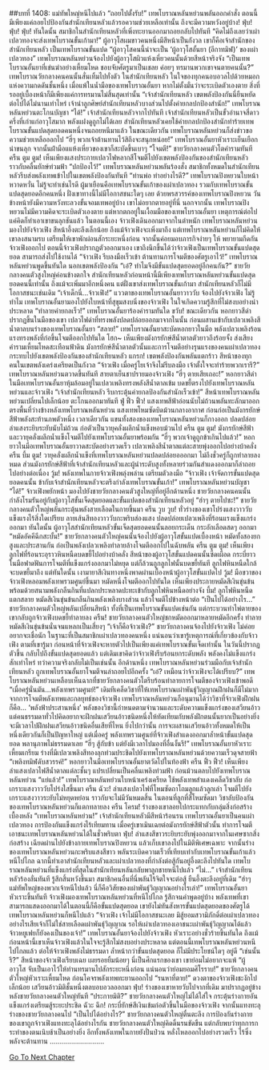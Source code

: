 ##บทที่ 1408: แม่ทัพใหญ่หนีไปแล้ว
“ถอยไปตั้งรับ!”
เทพโบราณหลันหย่วนพลันออกคำสั่ง
ตอนนี้มีเพียงแค่ถอยไปป้องกันสำนักเทียนหลัวแล้วรอความช่วยเหลือเท่านั้น ถึงจะมีความหวังอยู่บ้าง!
ฟุ่บ! ฟุ่บ! ฟุ่บ!
ทันใดนั้น สมาชิกในสำนักเทียนหลัวที่เพิ่งทะยานออกมาถอยกลับไปทันที
“คิดไม่ถึงเลยว่าเผ่าเปลวทองจะส่งเทพโบราณขั้นเก้ามา!”
ผู้อาวุโสผมขาวคนหนึ่งมีสีหน้าเป็นกังวล
เขาก็คือเจ้าสำนักของสำนักเทียนหลัว เป็นเทพโบราณขั้นแปด
“ผู้อาวุโสคนนี้น่าจะเป็น ‘ผู้อาวุโสอั้นยา (อีกาทมิฬ)’ ของเผ่าเปลวทอง”
เทพโบราณหลันหย่วนจ้องไปยังผู้อาวุโสผิวแห้งเหี่ยวคนนั้นด้วยสีหน้าจริงจัง
“เป็นเทพโบราณอั้นยาที่เข่นฆ่าอย่างเหี้ยมโหด ชอบจับศัตรูมาเป็นเชลย ค่อยๆ ทรมานพวกเขาจนตายคนนั้น?”
เทพโบราณวัยกลางคนคนนั้นสั่นเทิ้มไปทั่งตัว
ในสำนักเทียนหลัว ในใจของทุกคนอบอวลไปด้วยหมอกแห่งความกดดันชั้นหนึ่ง
เมื่อแพ้ในน้ำมือของเทพโบราณอั้นยา หากไม่ตั้งมั่นว่าจะระเบิดตัวเองตาย สิ่งที่รออยู่เบื้องหน้าก็มีเพียงแค่การทรมานไม่สิ้นสุดเท่านั้น
“เจ้าสำนักเทียนหลัว เขตพลังป้องกันนี่ยืนหยัดต่อไปได้ไม่นานเท่าไหร่ เจ้านำลูกศิษย์สำนักเทียนหลัวบางส่วนไปตั้งค่ายกลปกป้องสำนัก!”
เทพโบราณหลันหย่วนตะโกนบัญชา
“ได้!”
เจ้าสำนักเทียนหลัวจากไปทันที
เจ้าสำนักเทียนหลัวเป็นขั้วอำนาจสี่ดาวครึ่งที่เก่าแก่อาวุโสมาก พลังแฝงดูถูกไม่ได้เลย
สำนักเทียนหลัวเคยใช้ค่ายกลปกป้องสำนักทำร้ายเทพโบราณขั้นแปดสุดยอดคนหนึ่งจนถอยหนีมาแล้ว
ในขณะเดียวกัน เทพโบราณหลันหย่วนก็ส่งข่าวขอความช่วยเหลือออกไป
“ฮี่ๆ พวกเจ้าต้านทานไว้สิถึงจะสนุกหน่อย!”
เทพโบราณอั้นยาหัวเราะเย็นเยือกน่าขนลุก
จากนั้นฝ่ามือแแห้งเหี่ยวของเขาก็สะบัดขึ้นเบาๆ
“โจมตี!”
ชายวัยกลางคนตัวโตคำรามทันที
ครืน ตูม ตูม!
เห็นเพียงแสงประกายเปลวไฟหลากสีโจมตีไปยังเขตพลังป้องกันของสำนักเทียนหลัวราวกับคลื่นยักษ์ท่วมฟ้า
“ปกป้องไว้!”
เทพโบราณหลันหย่วนพลันร้องสั่ง
สมาชิกทั้งหมดในสำนักเทียนหลัวรีบส่งพลังเทพเข้าไปในเขตพลังป้องกันทันที
“ท่านพ่อ ทำอย่างไรดี?”
เทพโบราณปิงหยวนใบหน้าหวาดหวั่น ไม่รู้จะทำเช่นไรดี
ผู้มาเยือนคือเทพโบราณขั้นเก้าของเผ่าเปลวทอง รวมกับเทพโบราณขั้นแปดสุดยอดอีกคนหนึ่ง ฝั่งเขาทางนี้ไม่มีโอกาสชนะใดๆ เลย
ด้วยพรสวรรค์ของเทพโบราณปิงหยวน วันข้างหน้ายังมีความหวังทะลวงขั้นจอมเทพอยู่บ้าง เขาไม่อยากตายอยู่ที่นี่
นอกจากนั้น เทพโบราณปิงหยวนไม่มีความคิดจะระเบิดตัวเองตาย แต่หากตกอยู่ในเงื้อมมือของเทพโบราณอั้นยา เหตุการณ์ต่อไปแค่คิดก็ทำเอาเขาขนลุกชันแล้ว
ในตอนนี้เอง จ้าวเฟิงเดินออกมาจากในตำหนัก
เทพโบราณหลันหย่วนมองไปยังจ้าวเฟิง สีหน้าอึ้งตะลึงเล็กน้อย
ถึงแม้จ้าวเฟิงจะเพิ่งมาถึง แต่เทพโบราณหลันหย่วนก็ไม่คิดให้เขาลงสนามรบ เตรียมให้เขาพักผ่อนสักระยะหนึ่งก่อน จากนั้นค่อยมอบภารกิจง่ายๆ ให้ พยายามกีดกันจ้าวเฟิงออกไป
ตอนนี้จ้าวเฟิงปรากฏตัวออกมาเอง เขาถึงนึกขึ้นได้ว่าจ้าวเฟิงเป็นเทพโบราณขั้นแปดสุดยอด สามารถส่งไปใช้งานได้
“จ้าวเฟิง รีบลงมือเร็วเข้า ต้านทานการโจมตีของศัตรูเอาไว้!”
เทพโบราณหลันหย่วนพูดขึ้นทันใด
นอกเขตพลังป้องกัน
“เอ๋? ทำไมจึงมีขั้นแปดสุดยอดอยู่อีกคนกัน?”
ชายวัยกลางคนตัวสูงใหญ่ค่อนข้างตกใจ
สำนักเทียนหลัวก่อนหน้านี้มีเพียงเทพโบราณหลันหย่วนขั้นแปดสุดยอดคนนี้เท่านั้น
ถึงแม้จะเพิ่มมาอีกหนึ่งคน แต่ฝั่งเขาส่งเทพโบราณขั้นเก้ามา สำนักเทียนหลัวก็ไม่มีโอกาสชนะเช่นเดิม
“เจ้าเด็กนี่...จ้าวเฟิง!”
แววตาของเทพโบราณอั้นยาวาววับ จ้องไปยังจ้าวเฟิง
ไม่รู้ทำไม เทพโบราณอั้นยามองไปยังใบหน้าที่สุขุมสงบนิ่งของจ้าวเฟิง ในใจเกิดความรู้สึกที่ไม่สงบอย่างน่าประหลาด
“ทำลายค่ายกลเร็ว!”
เทพโบราณอั้นยาร้องคำรามทันใด
ขวับ!
ขณะเดียวกัน หอกยาวสีดำปรากฏขึ้นในมือของเขา เปลวไฟดำที่ทรงพลังปลดปล่อยออกมาจากในนั้น ก่อนผสานเข้ากับเปลวเพลิงสีน้ำตาลบนร่างของเทพโบราณอั้นยา
“สลาย!”
เทพโบราณอั้นยาสะบัดหอกยาวในมือ พลังเปลวเพลิงร้อนแรงทรงพลังที่ก่อขึ้นโจมตีออกไปทันใด
โฮก~
เห็นเพียงมังกรยักษ์สีน้ำตาลตัวยาวถึงร้อยจั้ง ส่งเสียงคำรามเหี้ยมโหดสะเทือนฟ้าดิน
มังกรยักษ์สีน้ำตาลตัวนั้นและการโจมตีอย่างรุนแรงของคนเผ่าเปลวทอง กระทบไปยังเขตพลังป้องกันของสำนักเทียนหลัว
แกรก!
เขตพลังป้องกันพลันแตกร้าว สีหน้าของทุกคนในเขตพลังเคร่งเครียดเป็นกังวล
“จ้าวเฟิง เมื่อครู่ไยเจ้าจึงไม่รีบลงมือ เจ้าตั้งใจจะทำร้ายพวกเรารึ?”
เทพโบราณหลันหย่วนตวาดขึ้นทันที สายตาเย็นชาปรายมองจ้าวเฟิง
“ฮี่ๆ ตายเสียเถอะ!”
หอกยาวสีดำในมือเทพโบราณอั้นยาหุ้มล้อมอยู่ในเปลวเพลิงทรงพลังสีน้ำตาลเข้ม บดขยี้ตรงไปยังเทพโบราณหลันหย่วนและจ้าวเฟิง
“เจ้าสำนักเทียนหลัว รีบกระตุ้นค่ายกลป้องกันสำนักเร็วเข้า!”
สีหน้าเทพโบราณหลันหย่วนเปลี่ยนไปเล็กน้อย ตะโกนออกมาทันที
ฟู่ ฟิ้ว ฟิ้ว!
แสงเทพสีฟ้าอ่อนนับไม่ถ้วนพลันทะลักมาออกตรงพื้นที่ว่างข้างหลังเทพโบราณหลันหย่วน แสงเทพโหมซัดบิดม้วนกลางอากาศ ก่อนก่อเป็นมังกรยักษ์สีฟ้าพลังสะท้านภพตัวหนึ่ง
เวลาเดียวกัน แขนทั้งสองของเทพโบราณหลันหย่วนก็กางออก ปลดปล่อยลำแสงระยิบระยับนับไม่ถ้วน ก่อตัวเป็นวายุคลั่งผลึกน้ำแข็งหอบม้วนไป
ครืน ตูม ตูม!
มังกรยักษ์สีฟ้าและวายุคลั่งผลึกน้ำแข็งโจมตีไปยังเทพโบราณอั้นยาพร้อมกัน
“ฮี่ๆ พวกเจ้าดูถูกข้าเกินไปแล้ว!”
หอกยาวในมือเทพโบราณอั้นยาวาดสะบัดอย่างรวดเร็ว เปลวเพลิงสีน้ำตาลแต่ละสายพุ่งออกไปอย่างบ้าคลั่ง
ครืน บึ้ม ตูม!
วายุคลั่งผลึกน้ำแข็งที่เทพโบราณหลันหย่วนปลดปล่อยอออกมา ไม่ถึงชั่วครู่ก็ถูกทำลายลงหมด
ส่วนมังกรยักษ์สีฟ้าที่เจ้าสำนักเทียนหลัวและผู้นำระดับสูงทั้งหลายร่วมกันสำแดงออกมาก็ล่าถอยไปอย่างต่อเนื่อง
วู้ม!
พลังเทพในกายจ้าวเฟิงพลุ่งพล่าน เตรียมตัวลงมือ
“จ้าวเฟิง เจ้าจัดการขั้นแปดสุดยอดคนนั้น ข้ากับเจ้าสำนักเทียนหลัวจะตรึงกำลังเทพโบราณขั้นเก้า!”
เทพโบราณหลันหย่วนบัญชา
“ได้!”
จ้าวเฟิงพยักหน้า มองไปยังชายวัยกลางคนตัวสูงใหญ่ที่อยู่อีกด้านหนึ่ง
ชายวัยกลางคนคนนั้นกำลังโรมรันอยู่กับผู้อาวุโสขั้นเจ็ดสุดยอดและขั้นแปดของสำนักเทียนหลัวอยู่
“ฮ่าๆ ตายไปซะ!”
ชายวัยกลางคนตัวใหญ่พลันกระตุ้นพลังสายเลือดในกายขึ้นมา
ครืน วูบ วูบ!
ทั่วร่างของเขาโปร่งแสงวาววับ แข็งแรงไร้สิ่งใดเปรียบ ลายเส้นสีทองวาววับกะพริบส่องแสง ปลดปล่อยเปลวเพลิงที่ร้อนแรงแข็งแกร่งออกมา
ทันใดนั้น ผู้อาวุโสสำนักเทียนหลัวขั้นเจ็ดสุดยอดคนนั้นลอยกระเด็น กระอักเลือดสดๆ ออกมา
“หมัดอัคคีฉีกสะบั้น!”
ชายวัยกลางคนตัวใหญ่คนนั้นจ้องไปยังผู้อาวุโสขั้นแปดเบื้องหน้า หมัดทั้งสองยกสูงและประสานกัน ก่อเป็นพลังเปลวเพลิงทำลายล้างโจมตีออกไปในฉับพลัน
ครืน ตูม ตูม!
เห็นเพียงลูกไฟที่ร้อนระอุราวหินหนืดบดขยี้ไปอย่างบ้าคลั่ง
สีหน้าของผู้อาวุโสขั้นแปดคนนั้นซีดเผือด กระบี่ยาวในมือฟาดฟันการโจมตีที่แข็งแกร่งออกมาไม่หยุด แต่ก็ล้วนถูกลูกไฟนั้นบดขยี้ทันที
ลูกไฟหินหนืดใกล้จะบดขยี้มาถึง
แต่ทันใดนั้น เงามายาสีเงินทางหนึ่งพาดผ่านเบื้องหน้าผู้อาวุโสขั้นแปดไป
วู้ม!
มือขวาของจ้าวเฟิงหลอมพลังเทพรวมศูนย์ขึ้นมา หมัดหนึ่งโจมตีออกไปทันใด
เห็นเพียงประกายหมัดสีเงินขุ่นข้นพร้อมด้วยสนามพลังกลืนกินที่แปลกประหลาดปะทะเข้ากับลูกไฟหินหนืดอย่างจัง
บึ้ม!
ลูกไฟหินหนืดแตกสลาย หมัดสีเงินขุ่นข้นกลืนกินพลังเพลิงบางส่วน แล้วโจมตีไปข้างหน้าต่อ
“เป็นไปได้อย่างไร…”
ชายวัยกลางคนตัวใหญ่พลันเปลี่ยนสีหน้า
ทั้งที่เป็นเทพโบราณขั้นแปดเช่นกัน แต่กระบวนท่าไพ่ตายของเขากลับถูกจ้าวเฟิงบดขยี้ทำลายลง
ครืน!
ชายวัยกลางคนตัวใหญ่ชกหมัดออกมาหลายหมัดอีกครั้ง ทำลายหมัดสีเงินขุ่นข้นนั่นจนแหลกเป็นเสี่ยงๆ
“เจ้าก็คือจ้าวเฟิง?”
ชายวัยกลางคนจ้องไปยังจ้าวเฟิง ไม่ค่อยอยากจะเชื่อนัก
ในฐานะที่เป็นสมาชิกเผ่าเปลวทองคนหนึ่ง แน่นอนว่าเขารู้เหตุการณ์ที่เกี่ยวข้องกับจ้าวเฟิง
ตามที่เขารู้มา ก่อนหน้าที่จ้าวเฟิงจะหายตัวไปเป็นเพียงแค่เทพโบราณขั้นเจ็ดเท่านั้น ในวันนี้ปรากฏตัวขึ้น กลับไปถึงขั้นแปดสุดยอดแล้ว
แต่เดิมเขาคิดว่าจ้าวเฟิงรีบร้อนยกระดับพลัง พลังคงไม่แข็งแกร่งสักเท่าไหร่
ทว่าความจริงกลับไม่เป็นเช่นนั้น
อีกด้านหนึ่ง เทพโบราณหลันหย่วนร่วมมือกับเจ้าสำนักเทียนหลัว ถูกเทพโบราณอั้นยาโจมตีจนล่าถอยไปอีกครั้ง
“เอ๋? เหมือนว่าจ้าวเฟิงจะได้เปรียบ?”
เทพโบราณหลันหย่วนเหลือบเห็นฉากที่ชายวัยกลางคนตัวโตรีบร้อนทำลายการโจมตีของจ้าวเฟิงเข้าพอดี
“เมื่อครู่นั่นมัน...พลังเทพรวมศูนย์!”
เดิมทีเคล็ดวิชาที่ให้เทพโบราณเผ่าพันธุ์วิญญาณฝึกฝนก็มีไม่มาก จากการโจมตีพลังเทพและกลยุทธ์ของจ้าวเฟิง เทพโบราณหลันหย่วนก็อนุมานได้ว่าวิชาที่จ้าวเฟิงฝึกฝนก็คือ... ‘พลังฟ้าประสานหนึ่ง’
พลังของวิชานี้กำหนดตามจำนวนและระดับความแข็งแกร่งของเสวียนอ้าว แต่คนธรรมดาทั่วไปคิดอยากจะฝึกฝนเสวียนอ้าวชนิดหนึ่งให้ทัดเทียมกับพลังฝึกตนนั้นยากเป็นอย่างยิ่ง จะมีเวลาไปฝึกฝนเสวียนอ้าวชนิดอื่นเสียที่ไหน
ยิ่งไปกว่านั้น การจะผสานเสวียนอ้าวทั้งหมดให้เป็นหนึ่งเดียวกันก็เป็นปัญหาใหญ่
แต่เมื่อครู่ พลังเทพรวมศูนย์ที่จ้าวเฟิงสำแดงออกมาล้ำหน้าขั้นแปดสุดยอด พลานุภาพไม่ธรรมดาเลย
“ฮี่ๆ สู้กับข้า แต่ยังมีเวลาไปมองที่อื่นงั้นรึ!”
เทพโบราณอั้นยาหัวเราะเหี้ยมเกรียม ร่างที่มีเปลวเพลิงสีทองลุกท่วมประชิดไปยังเทพโบราณหลันหย่วนด้วยความเร็วดุจสายฟ้า
“เพลิงทมิฬดับสวรรค์!”
หอกยาวในมือเทพโบราณอั้นยาตวัดไปในท้องฟ้า
ครืน ฟิ้ว ฟิ้ว!
เห็นเพียงลำแสงเปลวไฟสีน้ำตาลแต่ละชั้นๆ แปรเปลี่ยนเป็นคลื่นเพลิงท่วมฟ้า ก่อนม้วนตลบไปยังเทพโบราณหลันหย่วน
“แย่แล้ว!”
เทพโบราณหลันหย่วนใบหน้าเคร่งเครียด ใช้พลังเทพสำแดงเคล็ดวิชาลับ ก่อเกราะแสงวาววับโปร่งใสขึ้นมา
ครืน ฉัวะ!
ลำแสงเปลวไฟที่โหมซัดถาโถมลูกแล้วลูกเล่า โจมตีไปยังเกราะแสงวาวระยับไม่หยุดหย่อน ราวกับจะไม่มีวันหมดสิ้น
ในตอนที่ลูกที่สี่โหมซัดมา วิชาลับป้องกันของเทพโบราณหลันหย่วนก็แตกทลายลง
ครืน โครม!
ร่างของเขาลอยไปกระแทกกับกลุ่มสิ่งก่อสร้างเบื้องหลัง
“เทพโบราณหลันหย่วน!”
เจ้าสำนักเทียนหลัวมีสีหน้าร้อนรน
เทพโบราณอั้นยาเป็นคนเผ่าเปลวทอง การป้องกันแข็งแกร่งไร้เทียมทาน เมื่อครู่เขาเมินเฉยต่อมังกรยักษ์สีฟ้าตัวนั้น ทำการโจมตีเอาชนะเทพโบราณหลันหย่วนได้ในชั่วพริบตา
ฟุ่บ!
ลำแสงสีขาวระยิบระยับพุ่งออกมาจากในเศษซากสิ่งก่อสร้าง เฉียดผ่านไปยังข้างกายเทพโบราณปิงหยวน แล้วเก็บเขาลงไปในมิติพิเศษเฉพาะ
จากนั้นร่างของเทพโบราณหลันหย่วนกะพริบแสงสีขาว พลันระเบิดความเร็วที่เทียบเท่ากับเทพโบราณขั้นเก้าแล้วหนีไปไกล
ฉากนี้ทำเอาสำนักเทียนหลัวและเผ่าเปลวทองที่กำลังต่อสู้กันอยู่อึ้งตะลึงไปทันใด
เทพโบราณหลันหย่วนที่แข็งแกร่งที่สุดในสำนักเทียนหลันกลับพาลูกชายหนีไปแล้ว
“ไม่…”
เจ้าสำนักเทียนหลัวร้องลั่นทันที รู้สึกสิ้นหวังขึ้นมา
สมาชิกคนอื่นที่นี่พลันไร้จิตใจจะต่อสู้ ยืนอึ้งตะลึงอยู่ที่เดิม
“ฮ่าๆ แม่ทัพใหญ่ของพวกเจ้าหนีไปแล้ว นี่ก็คือวิสัยของเผ่าพันธุ์วิญญาณอย่างไรเล่า!”
เทพโบราณอั้นยาหัวเราะขึ้นทันที
จ้าวเฟิงมองเทพโบราณหลันหย่วนที่หนีไปไกล รู้สึกจนคำพูดอยู่บ้าง
พลังเทพที่เขาสามารถแสดงออกมาได้ในตอนนี้ก็คือขั้นแปดสุดยอด เขายังไม่ทันสังหารขั้นแปดสุดยอดของศัตรูได้ เทพโบราณหลันหย่วนก็หนีไปแล้ว
“จ้าวเฟิง เจ้าไม่มีโอกาสชนะเลย มิสู้ยอมสวามิภักดิ์ต่อเผ่าเปลวทอง อย่างไรเสียเจ้าก็ไม่ใช่สายเลือดเผ่าพันธุ์วิญญาณ รอให้เผ่าเปลวทองเอาชนะเผ่าพันธุ์วิญญาณได้แล้ว จ้าวหยูเฟยก็ยังคงเป็นของเจ้า!”
เทพโบราณอั้นยาจ้องไปยังจ้าวเฟิง หัวเราะอย่างชั่วร้ายขึ้นทันใด
ถึงแม้ก่อนหน้านี้เขาเห็นจ้าวเฟิงแล้วในใจจะรู้สึกไม่สงบอย่างประหลาด
แต่ตอนนี้เทพโบราณหลันหย่วนหนีไปไกลแล้ว ต่อให้จ้าวเฟิงพลังไม่ธรรมดา ล้ำหน้ากว่าขั้นแปดสุดยอด ก็ไม่มีประโยชน์ใดๆ อยู่ดี
“เช่นนั้นรึ?”
สีหน้าของจ้าวเฟิงเรียบเฉย เผยรอยยิ้มน้อยๆ
นี่เป็นศึกแรกของเขา เขาย่อมไม่อยากจะแพ้
“ผู้อาวุโส จับเป็นเอาไว้ให้ท่านทรมานไปสักระยะหนึ่งก่อน แน่นอนว่าย่อมยอมศิโรราบ!”
ชายวัยกลางคนตัวใหญ่หัวเราะเหี้ยมโหด ก่อนโคจรพลังเทพทะยานออกไป
“รนหาที่ตาย!”
ดวงตาของจ้าวเฟิงชะงักไปเล็กน้อย เสวียนอ้าวมิติชั้นหนึ่งตลบอบอวลออกมา
ฟุ่บ!
ร่างของเขาหายวับไปจากที่เดิม มาปรากฏอยู่ข้างหลังชายวัยกลางคนตัวใหญ่ทันที
“ประกายมิติ?”
ชายวัยกลางคนตัวใหญ่ไม่ได้ใส่ใจ กระตุ้นร่างกายอันแข็งแกร่งเตรียมสู้ระยะประชิด
ฉัวะ ฉึก!
กระบี่ยักษ์สีเงินเข้มก่อตัวขึ้นในมือของจ้าวเฟิง จากนั้นแทงทะลุร่างของชายวัยกลางคนไป
“เป็นไปได้อย่างไร?”
ชายวัยกลางคนตัวใหญ่ตื่นตะลึง
การป้องกันร่างกายของเขาถูกจ้าวเฟิงแทงทะลุได้อย่างไรกัน
ชายวัยกลางคนตัวใหญ่คิดดิ้นรนขัดขืน แต่กลับพบว่าทุกการกระทำของตนเนิบช้าเป็นอย่างยิ่ง อีกทั้งพลังเทพในกายยังปั่นป่วน หลั่งไหลออกไปอย่างรวดเร็ว ไร้ซึ่งพลังจะต้านทาน
………………………


[Go To Next Chapter]( ./265.md)